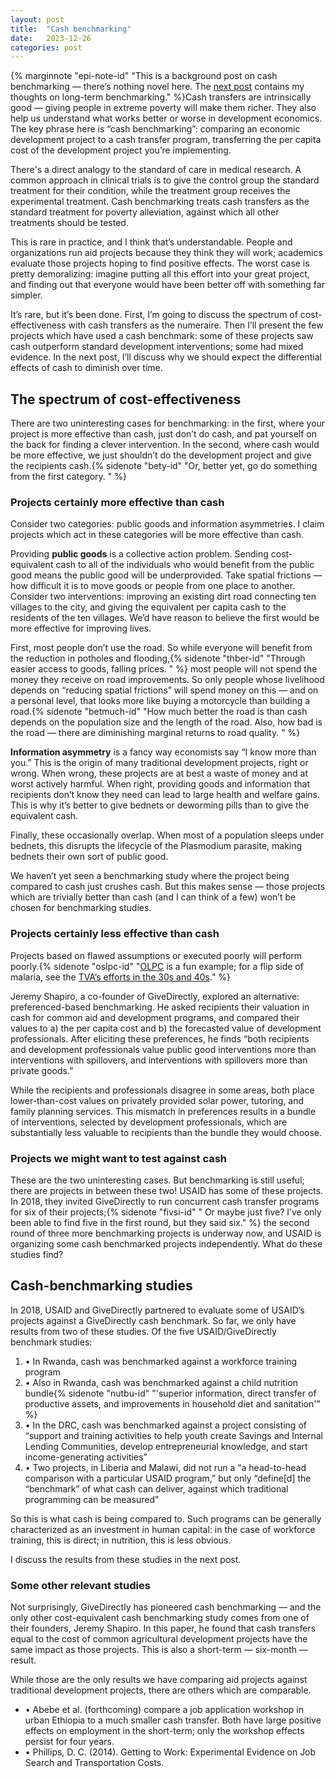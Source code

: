 ```yaml
---
layout: post
title:  "Cash benchmarking"
date:   2023-12-26
categories: post
---
```


{% marginnote "epi-note-id" "This is a background post on cash benchmarking — there’s nothing novel here. The [next post](https://jablevine.com/articles/23/cash-benchmarking-attenuation) contains my thoughts on long-term benchmarking." %}Cash transfers are intrinsically good — giving people in extreme poverty will make them richer. They also help us understand what works better or worse in development economics. The key phrase here is “cash benchmarking”: comparing an economic development project to a cash transfer program, transferring the per capita cost of the development project you’re implementing. 

There's a direct analogy to the standard of care in medical research. A common approach in clinical trials is to give the control group the standard treatment for their condition, while the treatment group receives the experimental treatment. Cash benchmarking treats cash transfers as the standard treatment for poverty alleviation, against which all other treatments should be tested.

This is rare in practice, and I think that’s understandable. People and organizations run aid projects because they think they will work; academics evaluate those projects hoping to find positive effects. The worst case is pretty demoralizing: imagine putting all this effort into your great project, and finding out that everyone would have been better off with something far simpler. 

It’s rare, but it’s been done. First, I’m going to discuss the spectrum of cost-effectiveness with cash transfers as the numeraire. Then I’ll present the few projects which have used a cash benchmark: some of these projects saw cash outperform standard development interventions; some had mixed evidence. In the next post, I’ll discuss why we should expect the differential effects of cash to diminish over time.

## The spectrum of cost-effectiveness

There are two uninteresting cases for benchmarking:  in the first, where your project is more effective than cash, just don’t do cash, and pat yourself on the back for finding a clever intervention. In the second, where cash would be more effective, we just shouldn’t do the development project and give the recipients cash.{% sidenote "bety-id" "Or, better yet, go do something from the first category. " %}

### Projects certainly more effective than cash

Consider two categories: public goods and information asymmetries. I claim projects which act in these categories will be more effective than cash.

Providing **public goods** is a collective action problem. Sending cost-equivalent cash to all of the individuals who would benefit from the public good means the public good will be underprovided. Take spatial frictions — how difficult it is to move goods or people from one place to another. Consider two interventions: improving an existing dirt road connecting ten villages to the city, and giving the equivalent per capita cash to the residents of the ten villages. We’d have reason to believe the first would be more effective for improving lives.

First, most people don’t use the road. So while everyone will benefit from the reduction in potholes and flooding,{% sidenote "thber-id" "Through easier access to goods, falling prices. " %} most people will not spend the money they receive on road improvements. So only people whose livelihood depends on “reducing spatial frictions” will spend money on this — and on a personal level, that looks more like buying a motorcycle than building a road.{% sidenote "betmuch-id" "How much better the road is than cash depends on the population size and the length of the road. Also, how bad is the road — there are diminishing marginal returns to road quality. 
" %}

**Information asymmetry** is a fancy way economists say “I know more than you.” This is the origin of many traditional development projects, right or wrong. When wrong, these projects are at best a waste of money and at worst actively harmful. When right, providing goods and information that recipients don’t know they need can lead to large health and welfare gains. This is why it’s better to give bednets or deworming pills than to give the equivalent cash.

Finally, these occasionally overlap. When most of a population sleeps under bednets, this disrupts the lifecycle of the Plasmodium parasite, making bednets their own sort of public good. 

We haven’t yet seen a benchmarking study where the project being compared to cash just crushes cash. But this makes sense — those projects which are trivially better than cash (and I can think of a few) won’t be chosen for benchmarking studies.

### Projects certainly less effective than cash

Projects based on flawed assumptions or executed poorly will perform poorly.{% sidenote "oslpc-id" "[OLPC](https://www.theverge.com/2018/4/16/17233946/olpcs-100-laptop-education-where-is-it-now) is a fun example; for a flip side of malaria, see the [TVA’s efforts in the 30s and 40s](https://www.jstor.org/stable/24550628)." %}

Jeremy Shapiro, a co-founder of GiveDirectly, explored an alternative: preferenced-based benchmarking. He asked recipients their valuation in cash for common aid and development programs, and compared their values to a) the per capita cost and b) the forecasted value of development professionals. After eliciting these preferences, he finds “both recipients and development professionals value public good interventions more than interventions with spillovers, and interventions with spillovers more than private goods.”

While the recipients and professionals disagree in some areas, both place lower-than-cost values on privately provided solar power, tutoring, and family planning services. This mismatch in preferences results in a bundle of interventions, selected by development professionals, which are substantially less valuable to recipients than the bundle they would choose. 

### Projects we might want to test against cash

These are the two uninteresting cases. But benchmarking is still useful; there are projects in between these two! USAID has some of these projects. In 2018, they invited GiveDirectly to run concurrent cash transfer programs for six of their projects;{% sidenote "fivsi-id" " Or maybe just five? I’ve only been able to find five in the first round, but they said six." %} the second round of three more benchmarking projects is underway now, and USAID is organizing some cash benchmarked projects independently. What do these studies find?

## Cash-benchmarking studies

In 2018, USAID and GiveDirectly partnered to evaluate some of USAID’s projects against a GiveDirectly cash benchmark. So far, we only have results from two of these studies. Of the five USAID/GiveDirectly benchmark studies:

1. • In Rwanda, cash was benchmarked against a workforce training program
2. • Also in Rwanda, cash was benchmarked against a child nutrition bundle{% sidenote "nutbu-id" "'superior information, direct transfer of productive assets, and improvements in household diet and sanitation'" %}
3. • In the DRC, cash was benchmarked against a project consisting of “support and training activities to help youth create Savings and Internal Lending Communities, develop entrepreneurial knowledge, and start income-generating activities”
4. • Two projects, in Liberia and Malawi, did not run a “a head-to-head comparison with a particular USAID program,” but only “define[d] the “benchmark” of what cash can deliver, against which traditional programming can be measured”

So this is what cash is being compared to. Such programs can be generally characterized as an investment in human capital: in the case of workforce training, this is direct; in nutrition, this is less obvious. 

I discuss the results from these studies in the next post.

### Some other relevant studies


Not surprisingly, GiveDirectly has pioneered cash benchmarking — and the only other cost-equivalent cash benchmarking study comes from one of their founders, Jeremy Shapiro. In this paper, he found that cash transfers equal to the cost of common agricultural development projects have the same impact as those projects. This is also a short-term — six-month — result. 

While those are the only results we have comparing aid projects against traditional development projects, there are others which are comparable. 

- • Abebe et al. (forthcoming) compare a job application workshop in urban Ethiopia to a much smaller cash transfer. Both have large positive effects on employment in the short-term; only the workshop effects persist for four years.
- • Phillips, D. C. (2014). Getting to Work: Experimental Evidence on Job Search and Transportation Costs.

